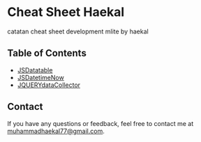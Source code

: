 # Cheat Sheet Haekal

catatan cheat sheet development mlite by haekal

## Table of Contents

- [JSDatatable](https://github.com/hcalldee/mycheatsheet/blob/main/jsCS.md#jsdatatable)
- [JSDatetimeNow](https://github.com/hcalldee/mycheatsheet/blob/main/jsCS.md#datetimenow)
- [JQUERYdataCollector](https://github.com/hcalldee/mycheatsheet/blob/main/jqCS.md)

## Contact

If you have any questions or feedback, feel free to contact me at [muhammadhaekal77@gmail.com](mailto:muhammadhaekal77@gmail.com).
